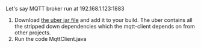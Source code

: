 Let's say MQTT broker run at 192.168.1.123:1883

1. Download [the uber jar file](https://repository.jboss.org/nexus/content/groups/fs-public/org/fusesource/mqtt-client/mqtt-client/1.7/mqtt-client-1.7-uber.jar) and add it to your build. The uber contains all the stripped down dependencies which the mqtt-client depends on from other projects.
1. Run the code MqttClient.java
